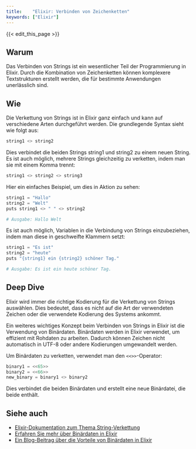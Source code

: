 ```yaml
---
title:    "Elixir: Verbinden von Zeichenketten"
keywords: ["Elixir"]
---
```


{{< edit_this_page >}}

## Warum

Das Verbinden von Strings ist ein wesentlicher Teil der Programmierung in Elixir. Durch die Kombination von Zeichenketten können komplexere Textstrukturen erstellt werden, die für bestimmte Anwendungen unerlässlich sind.

## Wie

Die Verkettung von Strings ist in Elixir ganz einfach und kann auf verschiedene Arten durchgeführt werden. Die grundlegende Syntax sieht wie folgt aus:

```Elixir
string1 <> string2
```

Dies verbindet die beiden Strings string1 und string2 zu einem neuen String. Es ist auch möglich, mehrere Strings gleichzeitig zu verketten, indem man sie mit einem Komma trennt:

```Elixir
string1 <> string2 <> string3
```

Hier ein einfaches Beispiel, um dies in Aktion zu sehen:

```Elixir
string1 = "Hallo"
string2 = "Welt"
puts string1 <> " " <> string2

# Ausgabe: Hallo Welt
```

Es ist auch möglich, Variablen in die Verbindung von Strings einzubeziehen, indem man diese in geschweifte Klammern setzt:

```Elixir
string1 = "Es ist"
string2 = "heute"
puts "{string1} ein {string2} schöner Tag."

# Ausgabe: Es ist ein heute schöner Tag.
```

## Deep Dive

Elixir wird immer die richtige Kodierung für die Verkettung von Strings auswählen. Dies bedeutet, dass es nicht auf die Art der verwendeten Zeichen oder die verwendete Kodierung des Systems ankommt.

Ein weiteres wichtiges Konzept beim Verbinden von Strings in Elixir ist die Verwendung von Binärdaten. Binärdaten werden in Elixir verwendet, um effizient mit Rohdaten zu arbeiten. Dadurch können Zeichen nicht automatisch in UTF-8 oder andere Kodierungen umgewandelt werden.

Um Binärdaten zu verketten, verwendet man den `<<>>`-Operator:

```Elixir
binary1 = <<65>>
binary2 = <<66>>
new_binary = binary1 <> binary2
```

Dies verbindet die beiden Binärdaten und erstellt eine neue Binärdatei, die beide enthält.

## Siehe auch
- [Elixir-Dokumentation zum Thema String-Verkettung](https://elixir-lang.org/getting-started/strings.html#string-interpolation-and-concatenation)
- [Erfahren Sie mehr über Binärdaten in Elixir](https://elixir-lang.org/getting-started/binaries-strings-and-charlists.html#binaries)
- [Ein Blog-Beitrag über die Vorteile von Binärdaten in Elixir](https://blog.drewolson.org/elixir/2019/04/15/benefits-of-binaries-in-elixir.html)